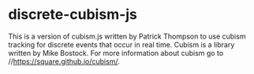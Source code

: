 discrete-cubism-js
==================

This is a version of cubism.js written by Patrick Thompson to use cubism tracking for discrete events that occur in real time. Cubism is a library written by Mike Bostock.  For more information about cubism go to //https://square.github.io/cubism/.
